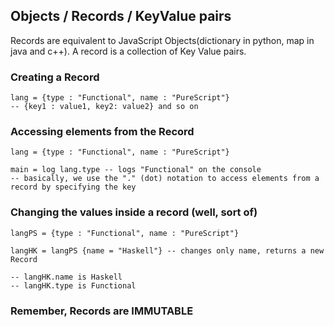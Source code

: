 ## Objects / Records / KeyValue pairs
Records are equivalent to JavaScript Objects(dictionary in python, map in java and c++). A record is a collection of Key Value pairs.

### Creating a Record
```
lang = {type : "Functional", name : "PureScript"}
-- {key1 : value1, key2: value2} and so on
```

### Accessing elements from the Record
```
lang = {type : "Functional", name : "PureScript"}

main = log lang.type -- logs "Functional" on the console
-- basically, we use the "." (dot) notation to access elements from a record by specifying the key
```

### Changing the values inside a record (well, sort of)
```
langPS = {type : "Functional", name : "PureScript"}

langHK = langPS {name = "Haskell"} -- changes only name, returns a new Record

-- langHK.name is Haskell
-- langHK.type is Functional
```


### Remember, Records are IMMUTABLE
